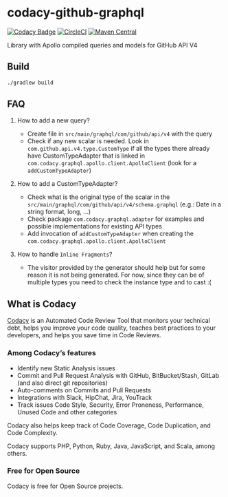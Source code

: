# codacy-github-graphql

[![Codacy Badge](https://api.codacy.com/project/badge/Grade/75259e9537da4aa48e6744dff277f0e3)](https://www.codacy.com/manual/Codacy/codacy-github-graphql?utm_source=github.com&amp;utm_medium=referral&amp;utm_content=codacy/codacy-github-graphql&amp;utm_campaign=Badge_Grade)
[![CircleCI](https://circleci.com/gh/codacy/codacy-github-graphql.svg?style=svg)](https://circleci.com/gh/codacy/codacy-github-graphql)
[![Maven Central](https://maven-badges.herokuapp.com/maven-central/com.codacy/codacy-github-graphql_2.12/badge.svg)](https://maven-badges.herokuapp.com/maven-central/com.codacy/codacy-github-graphql_2.12)

Library with Apollo compiled queries and models for GitHub API V4

## Build

```sh
./gradlew build
```

## FAQ

1. How to add a new query?
    * Create file in `src/main/graphql/com/github/api/v4` with the query
    * Check if any new scalar is needed.
    Look in `com.github.api.v4.type.CustomType` if all the types there already have CustomTypeAdapter
    that is linked in `com.codacy.graphql.apollo.client.ApolloClient` (look for a `addCustomTypeAdapter`)

2. How to add a CustomTypeAdapter?
    * Check what is the original type of the scalar in the `src/main/graphql/com/github/api/v4/schema.graphql` (e.g.: Date in a string format, long, ...)
    * Check package `com.codacy.graphql.adapter` for examples and possible implementations for existing API types
    * Add invocation of `addCustomTypeAdapter` when creating the `com.codacy.graphql.apollo.client.ApolloClient`

3. How to handle `Inline Fragments`?
    * The visitor provided by the generator should help but for some reason it is not being generated. 
    For now, since they can be of multiple types you need to check the instance type and to cast :(

## What is Codacy

[Codacy](https://www.codacy.com/) is an Automated Code Review Tool that monitors your technical debt, helps you improve your code quality, teaches best practices to your developers, and helps you save time in Code Reviews.

### Among Codacy’s features

- Identify new Static Analysis issues
- Commit and Pull Request Analysis with GitHub, BitBucket/Stash, GitLab (and also direct git repositories)
- Auto-comments on Commits and Pull Requests
- Integrations with Slack, HipChat, Jira, YouTrack
- Track issues Code Style, Security, Error Proneness, Performance, Unused Code and other categories

Codacy also helps keep track of Code Coverage, Code Duplication, and Code Complexity.

Codacy supports PHP, Python, Ruby, Java, JavaScript, and Scala, among others.

### Free for Open Source

Codacy is free for Open Source projects.
